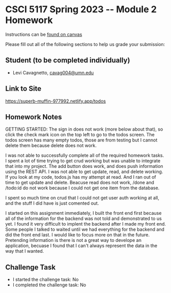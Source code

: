 # CSCI 5117 Spring 2023 -- Module 2 Homework


Instructions can be [found on canvas](https://canvas.umn.edu/courses/355584/pages/homework-2)

Please fill out all of the following sections to help us grade your submission:

## Student (to be completed individually)

* Levi Cavagnetto, cavag004@umn.edu

## Link to Site

https://superb-muffin-977992.netlify.app/todos

## Homework Notes

GETTING STARTED: The sign in does not work (more below about that), so click the check mark icon on the top left to go to the todos screen. The todos screen has many empty todos, those are from testing but I cannot delete them because delete does not work.

I was not able to successfully complete all of the required homework tasks. I spent a lot of time trying to get crud working but was unable to integrate that into my project. The add button does work, and does push information using the REST API. I was not able to get update, read, and delete working. If you look at my code, todos.js has my attempt at read. And I ran out of time to get update and delete.
Beacuse read does not work, /done and /todo:id do not work because I could not get one item from the database.

I spent so much time on crud that I could not get user auth working at all, and the stuff I did have is just comented out.

I started on this assignment immediately, I built the front end first because all of the information for the backend was not told and demonstrated to us yet. I found it very difficult to implent the backend after I made my front end. Some people I talked to waited until we had everything for the backend and did the front end last. I would like to focus more on that in the future. Pretending information is there is not a great way to develope an application, becuase I found that I can't always represent the data in the way that I wanted.

## Challenge Task

* I started the challenge task: No
* I completed the challenge task: No

